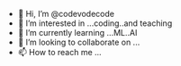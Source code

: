 - 👋 Hi, I’m @codevodecode
- 👀 I’m interested in ...coding..and teaching 
- 🌱 I’m currently learning ...ML..AI
- 💞️ I’m looking to collaborate on ...
- 📫 How to reach me ...

<!---
codevodecode/codevodecode is a ✨ special ✨ repository because its `README.md` (this file) appears on your GitHub profile.
You can click the Preview link to take a look at your changes.
--->
